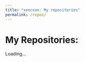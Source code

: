 ```yaml
---
title: "xeocean: My repositories"
permalink: /repos/
---
```


# My Repositories:

<div id="repos">
  Loading...
</div>

<div id="pagination"></div>

<script src="/fetch_repos.js"></script>
